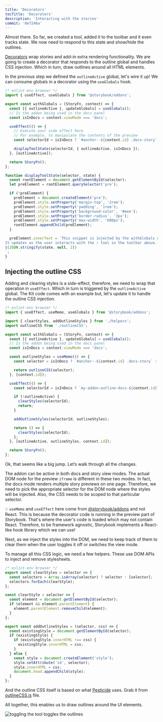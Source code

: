 ```yaml
---
title: 'Decorators'
tocTitle: 'Decorators'
description: 'Interacting with the stories'
commit: '0e7246a'
---
```


Almost there. So far, we created a tool, added it to the toolbar and it even tracks state. We now need to respond to this state and show/hide the outlines.

[Decorators](https://storybook.js.org/docs/react/writing-stories/decorators) wrap stories and add-in extra rendering functionality. We are going to create a decorator that responds to the outline global and handles CSS injection. Which in turn, draw outlines around all HTML elements.

In the previous step we defined the `outlineActive` global, let's wire it up! We can consume globals in a decorator using the `useGlobals` hook.

```js:title=src/withGlobals.js
/* eslint-env browser */
import { useEffect, useGlobals } from '@storybook/addons';

export const withGlobals = (StoryFn, context) => {
  const [{ outlineActive }, updateGlobals] = useGlobals();
  // Is the addon being used in the docs panel
  const isInDocs = context.viewMode === 'docs';

  useEffect(() => {
    // Execute your side effect here
    // For example, to manipulate the contents of the preview
    const selectorId = isInDocs ? `#anchor--${context.id} .docs-story` : `root`;

    displayToolState(selectorId, { outlineActive, isInDocs });
  }, [outlineActive]);

  return StoryFn();
};

function displayToolState(selector, state) {
  const rootElement = document.getElementById(selector);
  let preElement = rootElement.querySelector('pre');

  if (!preElement) {
    preElement = document.createElement('pre');
    preElement.style.setProperty('margin-top', '2rem');
    preElement.style.setProperty('padding', '1rem');
    preElement.style.setProperty('background-color', '#eee');
    preElement.style.setProperty('border-radius', '3px');
    preElement.style.setProperty('max-width', '600px');
    rootElement.appendChild(preElement);
  }

  preElement.innerText = `This snippet is injected by the withGlobals decorator.
It updates as the user interacts with the ⚡ tool in the toolbar above.
${JSON.stringify(state, null, 2)}
`;
}
```

## Injecting the outline CSS

Adding and clearing styles is a side-effect, therefore, we need to wrap that operation in `useEffect`. Which in turn is triggered by the `outlineActive` global. The Kit code comes with an example but, let's update it to handle the outline CSS injection.

```js:title=src/withGlobals.js
/* eslint-env browser */
import { useEffect, useMemo, useGlobals } from '@storybook/addons';

import { clearStyles, addOutlineStyles } from './helpers';
import outlineCSS from './outlineCSS';

export const withGlobals = (StoryFn, context) => {
  const [{ outlineActive }, updateGlobals] = useGlobals();
  // Is the addon being used in the docs panel
  const isInDocs = context.viewMode === 'docs';

  const outlineStyles = useMemo(() => {
    const selector = isInDocs ? `#anchor--${context.id} .docs-story` : '.sb-show-main';

    return outlineCSS(selector);
  }, [context.id]);

  useEffect(() => {
    const selectorId = isInDocs ? `my-addon-outline-docs-${context.id}` : `my-addon-outline`;

    if (!outlineActive) {
      clearStyles(selectorId);
      return;
    }

    addOutlineStyles(selectorId, outlineStyles);

    return () => {
      clearStyles(selectorId);
    };
  }, [outlineActive, outlineStyles, context.id]);

  return StoryFn();
};
```

Ok, that seems like a big jump. Let’s walk through all the changes.

The addon can be active in both docs and story view modes. The actual DOM node for the preview `iframe` is different in these two modes. In fact, the docs mode renders multiple story previews on one page. Therefore, we need to pick the appropriate selector for the DOM node where the styles will be injected. Also, the CSS needs to be scoped to that particular selector.

<div class="aside"> 💡 <code>useMemo</code> and <code>useEffect</code> here come from <a href="https://storybook.js.org/docs/react/addons/addons-api">@storybook/addons</a> and not React. This is because the decorator code is running in the preview part of Storybook. That's where the user's code is loaded which may not contain React. Therefore, to be framework agnostic, Storybook implements a React-like hook library which we can use!</div>

Next, as we inject the styles into the DOM, we need to keep track of them to clear them when the user toggles it off or switches the view mode.

To manage all this CSS logic, we need a few helpers. These use DOM APIs to inject and remove stylesheets.

```js:title=src/helpers.js
/* eslint-env browser */
export const clearStyles = selector => {
  const selectors = Array.isArray(selector) ? selector : [selector];
  selectors.forEach(clearStyle);
};

const clearStyle = selector => {
  const element = document.getElementById(selector);
  if (element && element.parentElement) {
    element.parentElement.removeChild(element);
  }
};

export const addOutlineStyles = (selector, css) => {
  const existingStyle = document.getElementById(selector);
  if (existingStyle) {
    if (existingStyle.innerHTML !== css) {
      existingStyle.innerHTML = css;
    }
  } else {
    const style = document.createElement('style');
    style.setAttribute('id', selector);
    style.innerHTML = css;
    document.head.appendChild(style);
  }
};
```

And the outline CSS itself is based on what [Pesticide](https://github.com/mrmrs/pesticide) uses. Grab it from [outlineCSS.js](https://github.com/chromaui/learnstorybook-addon-code/blob/main/src/outlineCSS.js) file.

All together, this enables us to draw outlines around the UI elements.

![toggling the tool toggles the outlines](../../images/outlines.png)
